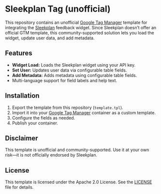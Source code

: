 # Sleekplan Tag (unofficial)

This repository contains an unofficial [Google Tag Manager](https://tagmanager.google.com/#/home) template for integrating the [Sleekplan](https://sleekplan.com/) feedback widget. Since Sleekplan doesn’t offer an official GTM template, this community-supported solution lets you load the widget, update user data, and add metadata.

## Features

- **Widget Load:** Loads the Sleekplan widget using your API key.
- **Set User:** Updates user data via configurable table fields.
- **Add Metadata:** Adds metadata using configurable table fields.
- Multi-language support for field labels and help text.

## Installation

1. Export the template from this repository (`template.tpl`).
2. Import it into your [Google Tag Manager](https://tagmanager.google.com/#/home) container as a custom template.
3. Configure the fields as needed.
4. Publish your container.

## Disclaimer

This template is unofficial and community-supported. Use it at your own risk—it is not officially endorsed by Sleekplan.

## License

This template is licensed under the Apache 2.0 License. See the [LICENSE](LICENSE) file for details.
